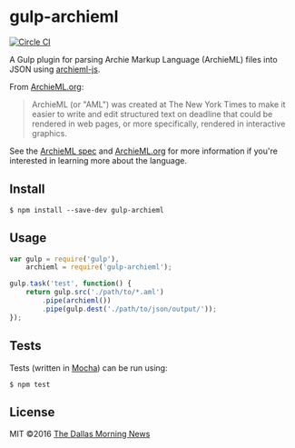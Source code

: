 # gulp-archieml

[![Circle CI](https://circleci.com/gh/DallasMorningNews/gulp-archieml.svg?style=svg)](https://circleci.com/gh/DallasMorningNews/gulp-archieml)

A Gulp plugin for parsing Archie Markup Language (ArchieML) files into JSON using [archieml-js](https://github.com/newsdev/archieml-js).

From [ArchieML.org](http://archieml.org/):

> ArchieML (or "AML") was created at The New York Times to make it easier to write and edit structured text on deadline that could be rendered in web pages, or more specifically, rendered in interactive graphics.

See the [ArchieML spec](http://archieml.org/spec/1.0/CR-20150306.html) and [ArchieML.org](http://archieml.org/) for more information if you're interested in learning more about the language.


## Install

```
$ npm install --save-dev gulp-archieml
```


## Usage

```js
var gulp = require('gulp'),
    archieml = require('gulp-archieml');

gulp.task('test', function() {
	return gulp.src('./path/to/*.aml')
		.pipe(archieml())
		.pipe(gulp.dest('./path/to/json/output/'));
});
```

## Tests

Tests (written in [Mocha](https://mochajs.org/)) can be run using:

```
$ npm test
```


## License

MIT ©2016 [The Dallas Morning News](https://github.com/DallasMorningNews)
